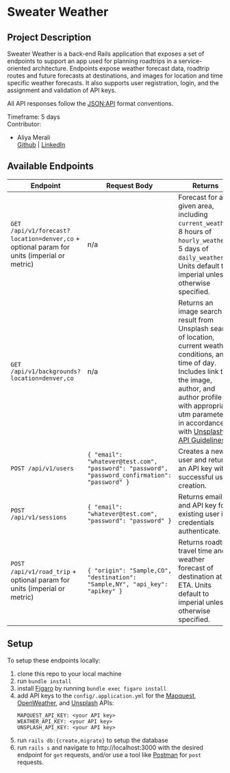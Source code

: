 # Sweater Weather

## Project Description 
Sweater Weather is a back-end Rails application that exposes a set of endpoints to support an app used for planning roadtrips in a service-oriented architecture. Endpoints expose weather forecast data, roadtrip routes and future forecasts at destinations, and images for location and time specific weather forecasts. It also supports user registration, login, and the assignment and validation of API keys.

All API responses follow the [JSON:API](https://jsonapi.org/) format conventions.

Timeframe: 5 days   
Contributor: 
- Aliya Merali  
   [Github](https://github.com/aliyamerali) | [LinkedIn](https://www.linkedin.com/in/aliyamerali/)

## Available Endpoints

| Endpoint    | Request Body   |  Returns    | 
| ------------- | ------------- | ------------- |
| `GET /api/v1/forecast?location=denver,co` + optional param for units (imperial or metric)| n/a | Forecast for a given area, including `current_weather`, 8 hours of `hourly_weather`, 5 days of `daily_weather`. Units default to imperial unless otherwise specified. | 
| `GET /api/v1/backgrounds?location=denver,co` | n/a | Returns an image search result from Unsplash search of location, current weather conditions, and time of day. Includes link to the image, author, and author profile with appropriate utm parameters in accordance with [Unsplash API Guidelines](https://help.unsplash.com/en/articles/2511245-unsplash-api-guidelines). |  
| `POST /api/v1/users` | `{ "email": "whatever@test.com", "password": "password", "password_confirmation": "password" }` | Creates a new user and returns an API key with successful user creation.  |
| `POST /api/v1/sessions` | `{ "email": "whatever@test.com", "password": "password" }` | Returns email and API key for existing user if credentials authenticate.  |
| `POST /api/v1/road_trip` + optional param for units (imperial or metric)| `{ "origin": "Sample,CO", "destination": "Sample,NY", "api_key": "apikey" }` | Returns roadtrip travel time and weather forecast of destination at ETA. Units default to imperial unless otherwise specified. |

## Setup
To setup these endpoints locally: 
1. clone this repo to your local machine
2. run `bundle install`
3. install [Figaro](https://github.com/laserlemon/figaro) by running `bundle exec figaro install`
4. add API keys to the `config/.application.yml` for the [Mapquest](https://developer.mapquest.com/documentation/), [OpenWeather](https://openweathermap.org/api/one-call-api), and [Unsplash](https://unsplash.com/documentation) APIs: 
   ```
   MAPQUEST_API_KEY: <your API key>
   WEATHER_API_KEY: <your API key>
   UNSPLASH_API_KEY: <your API key>
   ```
5. run `rails db:{create,migrate}` to setup the database
6. run `rails s` and navigate to http://localhost:3000 with the desired endpoint for `get` requests, and/or use a tool like [Postman](https://www.postman.com) for `post` requests. 
